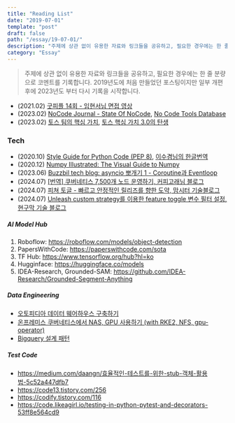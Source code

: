 ```yaml
---
title: "Reading List"
date: "2019-07-01"
template: "post"
draft: false
path: "/essay/19-07-01/"
description: "주제에 상관 없이 유용한 자료와 링크들을 공유하고, 필요한 경우에는 한 줄 분량으로 코멘트를 기록합니다. 2019년도에 처음 만들었던 포스팅이지만 일부 개편 후에 2023년도 부터 다시 기록을 시작합니다."
category: "Essay"
---
```


> 주제에 상관 없이 유용한 자료와 링크들을 공유하고, 필요한 경우에는 한 줄 분량으로 코멘트를 기록합니다. 2019년도에 처음 만들었던 포스팅이지만 일부 개편 후에 2023년도 부터 다시 기록을 시작합니다.

- (2021.02) [굿피플 14회 - 임현서님 면접 영상](https://www.youtube.com/watch?v=ympxKSTtCRM)
- (2023.02) [NoCode Journal - State Of NoCode](https://www.nocodejournal.com/state-of-nocode), [No Code Tools Database](https://airtable.com/shrrIaogPEh9rLNQO/tbl4sLn4bzxQj3YKe)
- (2023.02) [토스 팀의 핵심 가치](https://blog.toss.im/article/toss-core-values), [토스 핵심 가치 3.0의 탄생](https://blog.toss.im/article/core-values-are-evolving)

### Tech

- (2020.10) [Style Guide for Python Code (PEP 8)](https://www.python.org/dev/peps/pep-0008/), [이수겸님의 한글번역](https://b.luavis.kr/python/python-convention) 
- (2020.12) [Numpy Illustrated: The Visual Guide to Numpy](https://medium.com/better-programming/numpy-illustrated-the-visual-guide-to-numpy-3b1d4976de1d)
- (2023.06) [Buzzbil tech blog: asyncio 뽀개기 1 - Coroutine과 Eventloop](https://tech.buzzvil.com/blog/asyncio-no-1-coroutine-and-eventloop/)
- (2024.07) [[번역] 쿠버네티스 7,500개 노드 운영하기, 커피고래님 블로그](https://coffeewhale.com/scaling-node02#google_vignette)
- (2024.07) [피쳐 토글 - 빠르고 안정적인 릴리즈를 향한 도약, 맘시터 기술블로그](https://tech.mfort.co.kr/blog/2022-11-24-feature-toggle/)
- (2024.07) [Unleash custom strategy를 이용한 feature toggle 변수 필터 설정, 현구막 기술 블로그](https://hyeon9mak.github.io/unleash-custom-strategy/)

##### AI Model Hub

1. Roboflow: https://roboflow.com/models/object-detection
2. PapersWithCode: https://paperswithcode.com/sota
3. TF Hub: https://www.tensorflow.org/hub?hl=ko
4. Hugginface: https://huggingface.co/models
5. IDEA-Research, Grounded-SAM: https://github.com/IDEA-Research/Grounded-Segment-Anything

##### Data Engineering

- [오토피디아 데이터 웨어하우스 구축하기](https://blog.doctor-cha.com/building-autopedia-data-warehouse)
- [온프레미스 쿠버네티스에서 NAS, GPU 사용하기 (with RKE2, NFS, gpu-operator)](https://blog.doctor-cha.com/using-nas-gpu-on-premise-kubernetes#k8s-sangeseo-gpu-risoseu-sayonghaneun-pod-silhaeng-teseuteu)
- [Bigquery 설계 패턴](https://cloud.google.com/bigquery/docs/resource-hierarchy?hl=ko#patterns)

##### Test Code

- https://medium.com/daangn/효율적인-테스트를-위한-stub-객체-활용법-5c52a447dfb7
- https://code13.tistory.com/256
- https://codify.tistory.com/116
- https://code.likeagirl.io/testing-in-python-pytest-and-decorators-53ff8e564cd9
